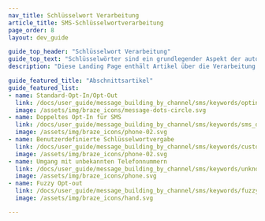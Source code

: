 ```yaml
---
nav_title: Schlüsselwort Verarbeitung
article_title: SMS-Schlüsselwortverarbeitung
page_order: 8
layout: dev_guide

guide_top_header: "Schlüsselwort Verarbeitung"
guide_top_text: "Schlüsselwörter sind ein grundlegender Aspekt der automatisierten SMS-Nachrichten. Mit Schlüsselwörtern können Ihre Benutzer eine voreingestellte Liste von Ein-Wort-Befehlen übermitteln, die eine bestimmte Aktion ausführen, z. B. den Empfang von SMS-Nachrichten an- oder abwählen. Mit Braze können Sie auch angepasste Keywords festlegen und die Fuzzy-Opt-out-Funktion aktivieren, um Ihren Nutzer-Journey weiter anzupassen. <br><br> In diesen Artikeln erfahren Sie, wie Braze bei der Verarbeitung und Verwaltung von Schlüsselwörtern vorgeht und welche bewährten Verfahren es gibt."
description: "Diese Landing Page enthält Artikel über die Verarbeitung von SMS-Schlüsselwörtern, wie z.B. Opt-In- und Opt-Out-Schlüsselwörter, die Behandlung von benutzerdefinierten Schlüsselwörtern, den Umgang mit unbekannten Telefonnummern und Fuzzy Opt-Out."

guide_featured_title: "Abschnittsartikel"
guide_featured_list:
- name: Standard-Opt-In/Opt-Out
  link: /docs/user_guide/message_building_by_channel/sms/keywords/optin_optout/
  image: /assets/img/braze_icons/message-dots-circle.svg
- name: Doppeltes Opt-In für SMS
  link: /docs/user_guide/message_building_by_channel/sms/keywords/sms_double_opt_in/
  image: /assets/img/braze_icons/phone-02.svg
- name: Benutzerdefinierte Schlüsselwortvergabe
  link: /docs/user_guide/message_building_by_channel/sms/keywords/custom_keyword_handling/
  image: /assets/img/braze_icons/phone-02.svg
- name: Umgang mit unbekannten Telefonnummern
  link: /docs/user_guide/message_building_by_channel/sms/keywords/unknown_phone_numbers/
  image: /assets/img/braze_icons/phone.svg
- name: Fuzzy Opt-out
  link: /docs/user_guide/message_building_by_channel/sms/keywords/fuzzy_opt_out/
  image: /assets/img/braze_icons/hand.svg

---
```

<br><br>
